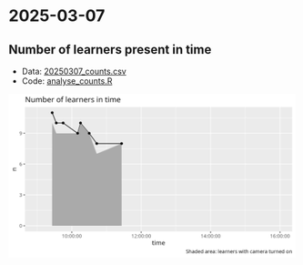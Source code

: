 # 2025-03-07

## Number of learners present in time

- Data: [20250307_counts.csv](20250304_counts.csv)
- Code: [analyse_counts.R](analyse_counts.R)

![Number of learners in time](n_learners_in_time.png)
